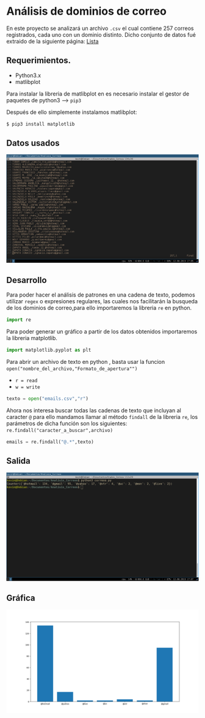 # Análisis de dominios de correo

En este proyecto se analizará un archivo `.csv`
el cual contiene 257 correos registrados, cada uno
con un dominio distinto.
Dicho conjunto de datos fué extraido de la siguiente
página: [Lista](https://sites.google.com/site/gruposcoutsanbruno1/principal/noticias/lista-actualizada-mails)

## Requerimientos.
-	Python3.x
- 	matlibplot 

Para instalar la libreria de matlibplot en es necesario 
instalar el gestor de paquetes de python3 --> `pip3`

Después de ello simplemente instalamos matlibplot:


```bash
$ pip3 install matplotlib

```

## Datos usados

![Dataset](https://github.com/Kevincastillo98/Analisis_Correos/blob/master/Imagenes/Correos.png)

## Desarrollo

Para poder hacer el análisis de patrones en una cadena 
de texto, podemos utilizar `regex`  o expresiones regulares, las cuales nos facilitarán la busqueda de los dominios de correo,para ello importaremos la libreria `re` en python.

```python
import re
``` 

Para poder generar un gráfico a partir de los datos obtenidos
importaremos la libreria matplotlib.

```python
import matplotlib.pyplot as plt
```

Para abrir un archivo de texto en python , basta usar la
funcion `open("nombre_del_archivo,"Formato_de_apertura"")`

- `r = read`
- `w = write`

```python 
texto = open("emails.csv","r")
```
Ahora nos interesa buscar todas las cadenas de texto que
incluyan al caracter `@` para ello mandamos llamar al método
`findall` de la libreria `re`, los parámetros de dicha función son los siguientes:  `re.findall("caracter_a_buscar",archivo)`

```python
emails = re.findall("@.*",texto)
```



## Salida

![Diccionario](https://github.com/Kevincastillo98/Analisis_Correos/blob/master/Imagenes/Diccionario.png)

## Gráfica

![Grafica](https://github.com/Kevincastillo98/Analisis_Correos/blob/master/Imagenes/Grafica.png)

